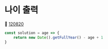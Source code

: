 # 나이 출력
🔗 <a href="https://school.programmers.co.kr/learn/courses/30/lessons/120820">120820</a>

```javascript
const solution = age => {
    return new Date().getFullYear() - age + 1
}
```
